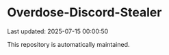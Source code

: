 # Overdose-Discord-Stealer

Last updated: 2025-07-15 00:00:50

This repository is automatically maintained.
